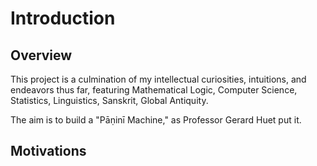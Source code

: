 # Introduction

## Overview

This project is a culmination of my intellectual curiosities, intuitions, and endeavors thus far, featuring Mathematical Logic, Computer Science, Statistics, Linguistics, Sanskrit, Global Antiquity. 

The aim is to build a "Pāṇinī Machine," as Professor Gerard Huet put it.

## Motivations

